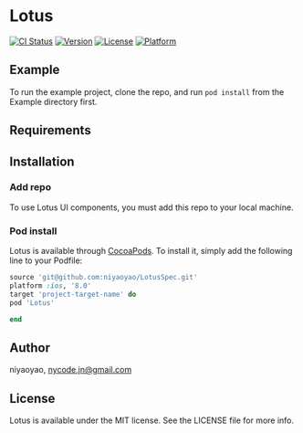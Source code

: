 # Lotus

[![CI Status](http://img.shields.io/travis/niyaoyao/Lotus.svg?style=flat)](https://travis-ci.org/niyaoyao/Lotus)
[![Version](https://img.shields.io/cocoapods/v/Lotus.svg?style=flat)](http://cocoapods.org/pods/Lotus)
[![License](https://img.shields.io/cocoapods/l/Lotus.svg?style=flat)](http://cocoapods.org/pods/Lotus)
[![Platform](https://img.shields.io/cocoapods/p/Lotus.svg?style=flat)](http://cocoapods.org/pods/Lotus)

## Example

To run the example project, clone the repo, and run `pod install` from the Example directory first.

## Requirements

## Installation

### Add repo
To use Lotus UI components, you must add this repo to your local machine.

### Pod install
Lotus is available through [CocoaPods](http://cocoapods.org). To install
it, simply add the following line to your Podfile:

```ruby
source 'git@github.com:niyaoyao/LotusSpec.git'
platform :ios, '8.0' 
target 'project-target-name' do
pod 'Lotus'

end
```

## Author

niyaoyao, nycode.jn@gmail.com

## License

Lotus is available under the MIT license. See the LICENSE file for more info.
